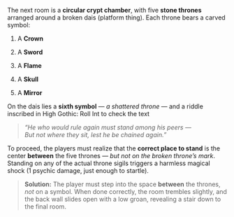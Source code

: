 
The next room is a **circular crypt chamber**, with five **stone thrones** arranged around a broken dais (platform thing). Each throne bears a carved symbol:

1. A **Crown**
    
2. A **Sword**
    
3. A **Flame**
    
4. A **Skull**
    
5. A **Mirror**
    

On the dais lies a **sixth symbol** — _a shattered throne_ — and a riddle inscribed in High Gothic:
Roll Int to check the text

> _“He who would rule again must stand among his peers —  
> But not where they sit, lest he be chained again.”_

To proceed, the players must realize that the **correct place to stand** is the center **between** the five thrones — _but not on the broken throne’s mark_. Standing on any of the actual throne sigils triggers a harmless magical shock (1 psychic damage, just enough to startle).

> **Solution:** The player must step into the space **between** the thrones, _not_ on a symbol. When done correctly, the room trembles slightly, and the back wall slides open with a low groan, revealing a stair down to the final room.